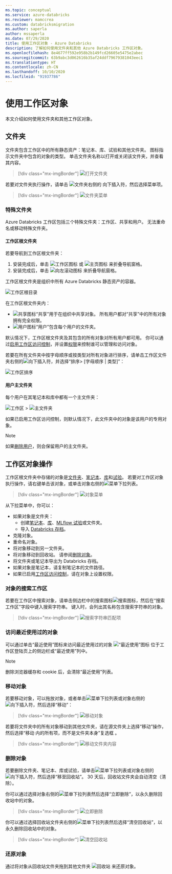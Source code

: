 ```yaml
---
ms.topic: conceptual
ms.service: azure-databricks
ms.reviewer: mamccrea
ms.custom: databricksmigration
ms.author: saperla
author: mssaperla
ms.date: 07/29/2020
title: 使用工作区对象 - Azure Databricks
description: 了解如何使用文件夹和其他 Azure Databricks 工作区对象。
ms.openlocfilehash: 8e4677ff592e958b2b149fcd26605e5475e2abec
ms.sourcegitcommit: 63b9abc3d062616b35af24ddf79679381043eec1
ms.translationtype: HT
ms.contentlocale: zh-CN
ms.lasthandoff: 10/10/2020
ms.locfileid: "91937786"
---
```

# <a name="work-with-workspace-objects"></a>使用工作区对象

本文介绍如何使用文件夹和其他工作区对象。

## <a name="folders"></a>文件夹

文件夹包含工作区中的所有静态资产：笔记本、库、试验和其他文件夹。
图标指示文件夹中包含的对象的类型。 单击文件夹名称以打开或关闭该文件夹，并查看其内容。

> [!div class="mx-imgBorder"]
> ![打开文件夹](../_static/images/workspace/folder-open.png)

若要对文件夹执行操作，请单击 ![文件夹右侧的](../_static/images/down-caret.png) 向下插入符，然后选择菜单项。

> [!div class="mx-imgBorder"]
> ![文件夹菜单](../_static/images/workspace/folder-menu.png)

### <a name="special-folders"></a>特殊文件夹

Azure Databricks 工作区包括三个特殊文件夹：工作区、共享和用户。 无法重命名或移动特殊文件夹。

#### <a name="workspace-root-folder"></a>工作区根文件夹

若要导航到工作区根文件夹：

1. 安装完成后，单击 ![工作区图标](../_static/images/workspace/workspace-icon.png) 或 ![主页图标](../_static/images/workspace/home-icon.png) 来折叠导航窗格。
2. 安装完成后，单击 ![向左滚动图标](../_static/images/workspace/scroll-left-icon.png) 来折叠导航窗格。

工作区根文件夹是组织中所有 Azure Databricks 静态资产的容器。

![工作区根目录](../_static/images/workspace/workspace-folder.png)

在工作区根文件夹内：

* ![共享图标](../_static/images/workspace/shared-icon.png)“共享”用于在组织中共享对象。 所有用户都对“共享”中的所有对象拥有完全权限。
* ![用户图标](../_static/images/workspace/users-icon.png)“用户”包含每个用户的文件夹。

默认情况下，工作区根文件夹及其包含的所有对象对所有用户都可用。 你可以通过[启用工作区访问控制](../administration-guide/access-control/workspace-acl.md#enable-workspace-acl)，并设置[权限](../security/access-control/workspace-acl.md#permissions)来控制谁可以管理和访问对象。

若要在所有文件夹中按字母顺序或按类型对所有对象进行排序，请单击工作区文件夹右侧的![向下插入符](../_static/images/down-caret.png)，并选择“排序> [字母顺序 | 类型]”：

![工作区排序](../_static/images/workspace/workspace-sort.png)

#### <a name="user-home-folders"></a><a id="home-folder"> </a><a id="user-home-folders"> </a>用户主文件夹

每个用户在其笔记本和库中都有一个主文件夹：

![工作区](../_static/images/workspace/workspace.png) > ![主文件夹](../_static/images/workspace/home-folder.png)

如果已启用工作区访问控制，则默认情况下，此文件夹中的对象是该用户的专用对象。

> [!NOTE]
>
> 如果[删除用户](../administration-guide/users-groups/users.md#remove-user)，则会保留用户的主文件夹。

## <a name="workspace-object-operations"></a><a id="objects"> </a><a id="workspace-object-operations"> </a>工作区对象操作

工作区根文件夹中存储的对象是[文件夹](#folders)、[笔记本](workspace-assets.md#ws-notebooks)、[库](workspace-assets.md#ws-libraries)和[试验](../applications/mlflow/tracking.md#mlflow-experiments)。 若要对工作区对象执行操作，请右键单击该对象，或单击对象右侧的![菜单下拉列表](../_static/images/menu-dropdown.png)。

> [!div class="mx-imgBorder"]
> ![对象菜单](../_static/images/workspace/object-menu.png)

从下拉菜单中，你可以：

* 如果对象是文件夹：
  * 创建[笔记本](../notebooks/index.md)、[库](../libraries/index.md)、[MLflow 试验](../applications/mlflow/tracking.md#mlflow-experiments)或文件夹。
  * 导入 [Databricks 存档](../notebooks/notebooks-manage.md#databricks-archive)。
* 克隆对象。
* 重命名对象。
* 将对象移动到另一文件夹。
* 将对象移动到回收站。 请参阅[删除对象](#delete-object)。
* 将文件夹或笔记本导出为 Databricks 存档。
* 如果对象是笔记本，请复制笔记本的文件路径。
* 如果已启用[工作区访问控制](../security/access-control/workspace-acl.md)，请在对象上设置权限。

### <a name="search-workspace-for-an-object"></a><a id="search-objects"> </a><a id="search-workspace-for-an-object"> </a>对象的搜索工作区

若要在工作区中搜索对象，请单击侧边栏中的搜索图标![搜索图标](../_static/images/search/search-icon.png)，然后在“搜索工作区”字段中键入搜索字符串。 键入时，会列出其名称包含搜索字符串的对象。

> [!div class="mx-imgBorder"]
> ![搜索字符串匹配项](../_static/images/workspace/search-ex.png)

### <a name="access-recently-used-objects"></a><a id="access-recently-used-objects"> </a><a id="recent_objects"> </a>访问最近使用过的对象

可以通过单击“最近使用”图标来访问最近使用过的对象 ![“最近使用”图标](../_static/images/workspace/recents-icon.png) 位于工作区登陆页上的侧边栏或“最近使用”列中。

> [!NOTE]
>
> 删除浏览器缓存和 cookie 后，会清除“最近使用”列表。

### <a name="move-an-object"></a><a id="move-an-object"> </a><a id="move-object"> </a>移动对象

若要移动对象，可以拖放对象，或者单击![菜单下拉列表](../_static/images/menu-dropdown.png)或对象右侧的![向下插入符](../_static/images/down-caret.png)，然后选择“移动”：

> [!div class="mx-imgBorder"]
> ![移动对象](../_static/images/workspace/move-drop-down.png)

若要将文件夹中的所有对象移动到其他文件夹，请在源文件夹上选择“移动”操作，然后选择“移动 <folder-name> 内的所有项，而不是文件夹本身”复选框  。

> [!div class="mx-imgBorder"]
> ![移动文件夹内容](../_static/images/workspace/move-contents-check-box.png)

### <a name="delete-an-object"></a><a id="delete-an-object"> </a><a id="delete-object"> </a>删除对象

若要删除文件夹、笔记本、库或试验，请单击![菜单下拉列表](../_static/images/menu-dropdown.png)或对象右侧的![向下插入符](../_static/images/down-caret.png)，然后选择“移至回收站”。 30 天后，回收站文件夹会自动清空（清除）。

你可以通过选择对象右侧的![菜单下拉列表](../_static/images/menu-dropdown.png)然后选择“立即删除”，以永久删除回收站中的对象。

> [!div class="mx-imgBorder"]
> ![立即删除](../_static/images/workspace/trash-delete.png)

你可以通过选择回收站文件夹右侧的![菜单下拉列表](../_static/images/menu-dropdown.png)然后选择“清空回收站”，以永久删除回收站中的对象。

> [!div class="mx-imgBorder"]
> ![清空回收站](../_static/images/workspace/empty-trash.png)

### <a name="restore-an-object"></a>还原对象

通过将对象从回收站文件夹拖到其他文件夹 ![回收站](../_static/images/workspace/trash-icon.png) 来还原对象。
